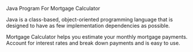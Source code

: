 Java Program For Mortgage Calculator

Java is a class-based, object-oriented programming language that is designed to have as few implementation dependencies as possible.

Mortgage Calculator helps you estimate your monthly mortgage payments. Account for interest rates and break down payments and is easy to use.
